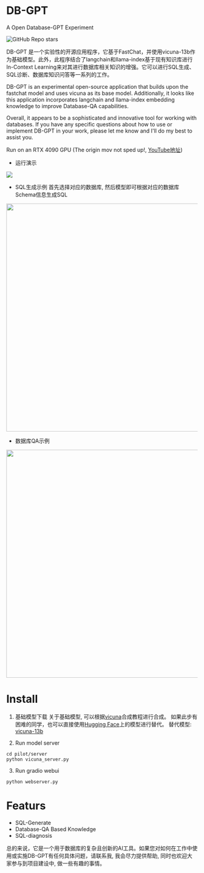 # DB-GPT
A Open Database-GPT Experiment

![GitHub Repo stars](https://img.shields.io/github/stars/csunny/db-gpt?style=social)

DB-GPT 是一个实验性的开源应用程序，它基于FastChat，并使用vicuna-13b作为基础模型。此外，此程序结合了langchain和llama-index基于现有知识库进行In-Context Learning来对其进行数据库相关知识的增强。它可以进行SQL生成、SQL诊断、数据库知识问答等一系列的工作。 


DB-GPT is an experimental open-source application that builds upon the fastchat model and uses vicuna as its base model. Additionally, it looks like this application incorporates langchain and llama-index embedding knowledge to improve Database-QA capabilities. 

Overall, it appears to be a sophisticated and innovative tool for working with databases. If you have any specific questions about how to use or implement DB-GPT in your work, please let me know and I'll do my best to assist you.

Run on an RTX 4090 GPU (The origin mov not sped up!, [YouTube地址](https://www.youtube.com/watch?v=1PWI6F89LPo))
- 运行演示

![](https://github.com/csunny/DB-GPT/blob/dev/asserts/演示.gif)

- SQL生成示例
首先选择对应的数据库, 然后模型即可根据对应的数据库Schema信息生成SQL

<img src="https://github.com/csunny/DB-GPT/blob/dev/asserts/SQLGEN.png" width="600" margin-left="auto" margin-right="auto" >

- 数据库QA示例 

<img src="https://github.com/csunny/DB-GPT/blob/dev/asserts/DB_QA.png" margin-left="auto" margin-right="auto" width="600">

# Install
1. 基础模型下载
关于基础模型, 可以根据[vicuna](https://github.com/lm-sys/FastChat/blob/main/README.md#model-weights)合成教程进行合成。 
如果此步有困难的同学，也可以直接使用[Hugging Face](https://huggingface.co/)上的模型进行替代。 替代模型: [vicuna-13b](https://huggingface.co/Tribbiani/vicuna-13b)

2. Run model server
```
cd pilot/server
python vicuna_server.py
```

3. Run gradio webui
```
python webserver.py 
```

# Featurs
- SQL-Generate
- Database-QA Based Knowledge 
- SQL-diagnosis

总的来说，它是一个用于数据库的复杂且创新的AI工具。如果您对如何在工作中使用或实施DB-GPT有任何具体问题，请联系我, 我会尽力提供帮助, 同时也欢迎大家参与到项目建设中, 做一些有趣的事情。
